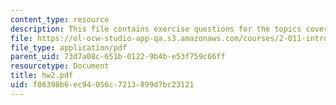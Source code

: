 ```yaml
---
content_type: resource
description: This file contains exercise questions for the topics covered in the course.
file: https://ol-ocw-studio-app-qa.s3.amazonaws.com/courses/2-011-introduction-to-ocean-science-and-engineering-spring-2006/f06398b6ec94056c7213899d7bc23121_hw2.pdf
file_type: application/pdf
parent_uid: 73d7a08c-651b-0122-9b4b-e53f759c66ff
resourcetype: Document
title: hw2.pdf
uid: f06398b6-ec94-056c-7213-899d7bc23121
---
```

